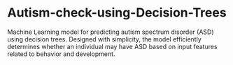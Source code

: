 # Autism-check-using-Decision-Trees
Machine Learning model for predicting autism spectrum disorder (ASD) using decision trees. Designed with simplicity, the model efficiently determines whether an individual may have ASD based on input features related to behavior and development.

